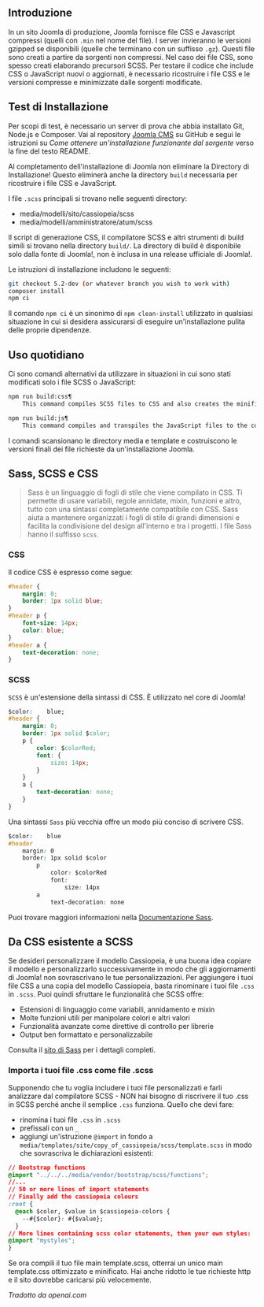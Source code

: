 <!-- Filename: J4.x:SCSS_and_Sass / Display title: Testare CSS e JavaScript -->

## Introduzione

In un sito Joomla di produzione, Joomla fornisce file CSS e Javascript compressi (quelli con `.min` nel nome del file). I server invieranno le versioni gzipped se disponibili (quelle che terminano con un suffisso `.gz`). Questi file sono creati a partire da sorgenti non compressi. Nel caso dei file CSS, sono spesso creati elaborando precursori SCSS. Per testare il codice che include CSS o JavaScript nuovi o aggiornati, è necessario ricostruire i file CSS e le versioni compresse e minimizzate dalle sorgenti modificate.

## Test di Installazione

Per scopi di test, è necessario un server di prova che abbia installato Git, Node.js e Composer. Vai al repository [Joomla CMS](https://github.com/joomla/joomla-cms) su GitHub e segui le istruzioni su *Come ottenere un'installazione funzionante dal sorgente* verso la fine del testo README.

Al completamento dell'installazione di Joomla non eliminare la Directory di Installazione! Questo eliminerà anche la directory `build` necessaria per ricostruire i file CSS e JavaScript.

I file `.scss` principali si trovano nelle seguenti directory:

- media/modelli/sito/cassiopeia/scss
- media/modelli/amministratore/atum/scss

Il script di generazione CSS, il compilatore SCSS e altri strumenti di build simili si trovano nella directory `build/`. La directory di build è disponibile solo dalla fonte di Joomlaǃ, non è inclusa in una release ufficiale di Joomlaǃ.

Le istruzioni di installazione includono le seguenti:

```sh
git checkout 5.2-dev (or whatever branch you wish to work with)
composer install
npm ci
```

Il comando `npm ci` è un sinonimo di `npm clean-install` utilizzato in qualsiasi situazione in cui si desidera assicurarsi di eseguire un'installazione pulita delle proprie dipendenze.

## Uso quotidiano

Ci sono comandi alternativi da utilizzare in situazioni in cui sono stati modificati solo i file SCSS o JavaScript:

```sh
npm run build:css¶
    This command compiles SCSS files to CSS and also creates the minified files.

npm run build:js¶
    This command compiles and transpiles the JavaScript files to the correct format and creates minified files.
```

I comandi scansionano le directory media e template e costruiscono le versioni finali dei file richieste da un'installazione Joomla.

## Sass, SCSS e CSS

> Sass è un linguaggio di fogli di stile che viene compilato in CSS. Ti permette di usare variabili, regole annidate, mixin, funzioni e altro, tutto con una sintassi completamente compatibile con CSS. Sass aiuta a mantenere organizzati i fogli di stile di grandi dimensioni e facilita la condivisione del design all'interno e tra i progetti. I file Sass hanno il suffisso `scss`.

### CSS

Il codice CSS è espresso come segueː

```css
#header {
    margin: 0;
    border: 1px solid blue;
}
#header p {
    font-size: 14px;
    color: blue;
}
#header a {
    text-decoration: none;
}
```

### SCSS

`SCSS` è un'estensione della sintassi di CSS. È utilizzato nel core di Joomlaǃ

```css
$color:    blue;
#header {
    margin: 0;
    border: 1px solid $color;
    p {
        color: $colorRed;
        font: {
            size: 14px;
        }
    }
    a {
        text-decoration: none;
    }
}
```

Una sintassi `Sass` più vecchia offre un modo più conciso di scrivere CSS.

```css
$color:    blue
#header
    margin: 0
    border: 1px solid $color
        p
            color: $colorRed
            font:
                size: 14px
        a
            text-decoration: none
```

Puoi trovare maggiori informazioni nella [Documentazione Sass](http://sass-lang.com/documentation/syntax/).

## Da CSS esistente a SCSS

Se desideri personalizzare il modello Cassiopeia, è una buona idea copiare il modello e personalizzarlo successivamente in modo che gli aggiornamenti di Joomla! non sovrascrivano le tue personalizzazioni. Per aggiungere i tuoi file CSS a una copia del modello Cassiopeia, basta rinominare i tuoi file `.css` in `.scss`. Puoi quindi sfruttare le funzionalità che SCSS offre:

- Estensioni di linguaggio come variabili, annidamento e mixin
- Molte funzioni utili per manipolare colori e altri valori
- Funzionalità avanzate come direttive di controllo per librerie
- Output ben formattato e personalizzabile

Consulta il [sito di Sass](https://sass-lang.com/) per i dettagli completi.

### Importa i tuoi file .css come file .scss

Supponendo che tu voglia includere i tuoi file personalizzati e farli analizzare dal compilatore SCSS - NON hai bisogno di riscrivere il tuo .css in SCSS perché anche il semplice `.css` funziona. Quello che devi fare:

- rinomina i tuoi file `.css` in `.scss`
- prefissali con un `_`
- aggiungi un'istruzione `@import` in fondo a `media/templates/site/copy_of_cassiopeia/scss/template.scss` in modo che sovrascriva le dichiarazioni esistenti:

```css
// Bootstrap functions
@import "../../../media/vendor/bootstrap/scss/functions";
//...
// 50 or more lines of import statements
// Finally add the cassiopeia colours
:root {
  @each $color, $value in $cassiopeia-colors {
    --#{$color}: #{$value};
  }
// More lines containing scss color statements, then your own styles:
@import "mystyles";
}
```

Se ora compili il tuo file main template.scss, otterrai un unico main template.css ottimizzato e minificato. Hai anche ridotto le tue richieste http e il sito dovrebbe caricarsi più velocemente.

*Tradotto da openai.com*

